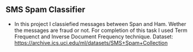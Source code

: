 ## SMS Spam Classifier

- In this project I classiefied messages between Span and Ham. Wether the messages are fraud or not. For completion of this task I used Term Frequenct and Inverse Document Frequency technique.
Dataset: https://archive.ics.uci.edu/ml/datasets/SMS+Spam+Collection

